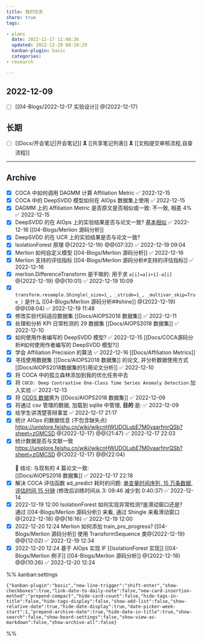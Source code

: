 ```yaml
---
title: 我的任务
share: true
tags:

- plans
  date: 2022-12-17 11:48:36
  updated: 2022-12-20 08:10:29
  kanban-plugin: basic
  categories:
- research

---
```


## 2022-12-09

- [ ] [[04-Blogs/2022-12-17 实验设计]] @{2022-12-17}

## 长期

- [ ] [[Docs/开会笔记|开会笔记]] 🎗   [[共享笔记列表]] 🎗  [[文档提交审核流程,自查流程]]

***

## Archive

- [x] COCA 中如何调用 DAGMM 计算 Affiliation Metric ✅ 2022-12-15
- [x] COCA 中的 DeepSVDD 模型如何在 AIOps 数据集上使用 ✅ 2022-12-15
- [x] DAGMM 上的 Affiliation Metric 是否原文是否相似或一致: 不一致, 相差 4% ✅ 2022-12-15
- [x] DeepSVDD 的在 AIOps 上的实验结果是否与论文一致? <u>基本相似</u> ✅ 2022-12-16 [[04-Blogs/Merlion 源码分析]]
- [x] DeepSVDD 的在 UCR 上的实验结果是否与论文一致?
- [x] IsolationForest 原理 @{2022-12-19} @@{07:32} ✅ 2022-12-19 09:04
- [x] Merlion 如何自定义模型 [[04-Blogs/Merlion 源码分析]] ✅ 2022-12-16
- [x] Merlion 支持的评估指标 [[04-Blogs/Merlion 源码分析#支持的评估指标]] ✅ 2022-12-16
- [x] merlion.DifferenceTransform 是干嘛的: 用于求 `a[i]=a[i+1]-a[i]` @{2022-12-19} @@{10:01} ✅ 2022-12-19 10:09
- [x] `transform.resample.Shingle(_size=1_, _stride=1_, _multivar_skip=True_)`
  是什么 [[04-Blogs/Merlion 源码分析##shine]] @{2022-12-19} @@{08:04} ✅ 2022-12-19 11:48
- [x] 修改实验代码适应数据集 [[Docs/AIOPS2018 数据集]] ✅ 2022-12-11
- [x] 处理和分析 KPI 日常检测的 29 数据集 [[Docs/AIOPS2018 数据集]] ✅ 2022-12-10
- [x] 如何使用作者编写的 DeepSVDD 模型? ✅ 2022-12-15 [[Docs/COCA源码分析#如何使用作者编写的 DeepSVDD 模型?]]
- [x] 学会 Affiliation Precision 的算法 ✅ 2022-12-16 [[Docs/Affiliation Metrics]]
- [x] 寻找使用数据集 [[Docs/AIOPS2018 数据集]] 的论文, 并分析数据使用方式 [[Docs/AIOPS2018数据集的引用论文分析]] ✅
  2022-12-10
- [x] 将 COCA 中的孤立森林添加到我的优化任务中去
- [x] 将 `COCO: Deep Contrastive One-Class Time Series Anomaly Detection` 加入实验 ✅ 2022-12-13
- [x] 将 <u>ODDS 数据</u>换为 [[Docs/AIOPS2018 数据集]] ✅ 2022-12-09
- [x] 将通过 csv 管理的数据, 加载到 sqlite 中管理, **目的** 是: ✅ 2022-12-09
- [x] 给学生讲清楚答辩事宜 ✅ 2022-12-17 21:17
- [x] 统计 AIOps 的数据信息 (不包含缺失点) https://uniplore.feishu.cn/wiki/wikcnHWUDOLubE7M0yaarfmrQSb?sheet=zGMCSD
  @{2022-12-17} @@{21:47} ✅ 2022-12-17 22:03
- [x] 统计数据是否与文献一致 <br> https://uniplore.feishu.cn/wiki/wikcnHWUDOLubE7M0yaarfmrQSb?sheet=zGMCSD @{2022-12-17}
  @@{22:04}<br><br>🔑 结论: 与现有的 4 篇论文一致: <br>[[Docs/AIOPS2018 数据集]] ✅ 2022-12-17 22:18
- [x] 解决 COCA 评估函数 ad_predict 耗时的问题: <u>单变量时间序列, 15 万条数据,评估时间 15 分钟</u> (修改后训练时间从 3:
  09:46 减少到 0:40:37) ✅ 2022-12-14
- [x] 2022-12-19 12:00 IsolationForest 如何实现异常检测?是滑动窗口还是? <br>通过 [[04-Blogs/Merlion 源码分析]] 来看, 通过
  Shingle 来看滑动窗口 @{2022-12-18} @@{16:16} ✅ 2022-12-19 12:00
- [x] 2022-12-20 12:24 Merlion 如何添加 train_pro_progress? [[04-Blogs/Merlion 源码分析]] 使用 TransformSequence
  类@{2022-12-19} @@{12:02} ✅ 2022-12-19 12:34
- [x] 2022-12-20 12:24 基于 AIOps 实现
  IF [[IsolationForest 实现]] [[04-Blogs/Merlion 例子]] [[04-Blogs/Merlion 源码分析]] @{2022-12-18} @@{10:26} ✅
  2022-12-20 12:24

%% kanban:settings

```
{"kanban-plugin":"basic","new-line-trigger":"shift-enter","show-checkboxes":true,"link-date-to-daily-note":false,"new-card-insertion-method":"prepend-compact","hide-card-count":false,"hide-tags-in-title":false,"hide-tags-display":false,"show-add-list":false,"show-relative-date":true,"hide-date-display":true,"date-picker-week-start":1,"prepend-archive-date":true,"hide-date-in-title":true,"show-search":false,"show-board-settings":false,"show-view-as-markdown":false,"show-archive-all":false}
```

%%